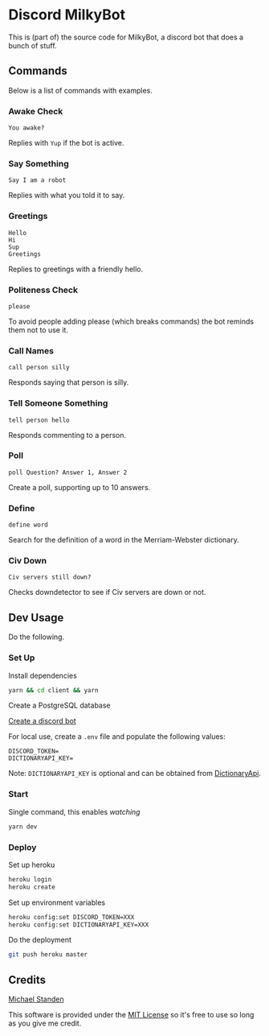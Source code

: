 # Discord MilkyBot

This is (part of) the source code for MilkyBot, a discord bot that does a bunch of stuff.

## Commands

Below is a list of commands with examples.

### Awake Check

```
You awake?
```

Replies with `Yup` if the bot is active.

### Say Something

```
Say I am a robot
```

Replies with what you told it to say.

### Greetings

```
Hello
Hi
Sup
Greetings
```

Replies to greetings with a friendly hello.

### Politeness Check

```
please
```

To avoid people adding please (which breaks commands) the bot reminds them not to use it.

### Call Names

```
call person silly
```

Responds saying that person is silly.

### Tell Someone Something

```
tell person hello
```

Responds commenting to a person.

### Poll

```
poll Question? Answer 1, Answer 2
```

Create a poll, supporting up to 10 answers.

### Define

```
define word
```

Search for the definition of a word in the Merriam-Webster dictionary.

### Civ Down

```
Civ servers still down?
```

Checks downdetector to see if Civ servers are down or not.

## Dev Usage

Do the following.

### Set Up

Install dependencies

```sh
yarn && cd client && yarn
```

Create a PostgreSQL database

[Create a discord bot](https://discordjs.guide/preparations/setting-up-a-bot-application.html#creating-your-bot)

For local use, create a `.env` file and populate the following values:

```
DISCORD_TOKEN=
DICTIONARYAPI_KEY=
```

Note: `DICTIONARYAPI_KEY` is optional and can be obtained from [DictionaryApi](https://dictionaryapi.com).

### Start

Single command, this enables *watching*

```sh
yarn dev
```

### Deploy

Set up heroku

```sh
heroku login
heroku create
```

Set up environment variables

```sh
heroku config:set DISCORD_TOKEN=XXX
heroku config:set DICTIONARYAPI_KEY=XXX
```

Do the deployment

```sh
git push heroku master
```

## Credits

[Michael Standen](https://michael.standen.link)

This software is provided under the [MIT License](https://tldrlegal.com/license/mit-license) so it's free to use so long as you give me credit.
